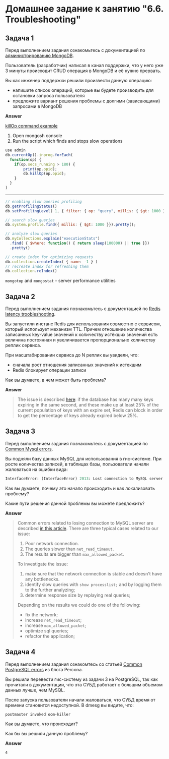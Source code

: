 # Домашнее задание к занятию "6.6. Troubleshooting"

## Задача 1

Перед выполнением задания ознакомьтесь с документацией по [администрированию MongoDB](https://docs.mongodb.com/manual/administration/).

Пользователь (разработчик) написал в канал поддержки, что у него уже 3 минуты происходит CRUD операция в MongoDB и её 
нужно прервать. 

Вы как инженер поддержки решили произвести данную операцию:
- напишите список операций, которые вы будете производить для остановки запроса пользователя
- предложите вариант решения проблемы с долгими (зависающими) запросами в MongoDB

**Answer**

[killOp command example](https://docs.mongodb.com/manual/reference/method/db.killOp/#sharded-cluster)
1. Open mongosh console
2. Run the script which finds and stops slow operations
```javascript
use admin
db.currentOp().inprog.forEach(
  function(op) {
    if(op.secs_running > 180) {
        print(op.opid);
        db.killOp(op.opid);
    }
  }
)
```
---
```javascript
// enabling slow queries profiling
db.getProfilingStatus()
db.setProfilingLevel( 1, { filter: { op: "query", millis: { $gt: 1000 } } } ) 

// search slow queries
db.system.profile.find({ millis: { $gt: 1000 }}).pretty();

// analyze slow queries 
db.myCollections.explain("executionStats") 
  .find( { $where: function() { return sleep(100000) || true }})
  .pretty()

// create index for optimizing requests
db.collection.createIndex( { name: -1 } ) 
// recreate index for refreshing them
db.collection.reIndex() 
```
`mongotop` and `mongostat` - server performance utilities


## Задача 2

Перед выполнением задания познакомьтесь с документацией по [Redis latency troobleshooting](https://redis.io/topics/latency).

Вы запустили инстанс Redis для использования совместно с сервисом, который использует механизм TTL. 
Причем отношение количества записанных key-value значений к количеству истёкших значений есть величина постоянная и
увеличивается пропорционально количеству реплик сервиса. 

При масштабировании сервиса до N реплик вы увидели, что:
- сначала рост отношения записанных значений к истекшим
- Redis блокирует операции записи

Как вы думаете, в чем может быть проблема?
 
 **Answer**

>The issue is described [here](https://redis.io/topics/latency#:~:text=Latency%20generated%20by%20expires): if the database has many many keys expiring in the same second, and these make up at least 25% of the current population of keys with an expire set, Redis can block in order to get the percentage of keys already expired below 25%.
    
## Задача 3

Перед выполнением задания познакомьтесь с документацией по [Common Mysql errors](https://dev.mysql.com/doc/refman/8.0/en/common-errors.html).

Вы подняли базу данных MySQL для использования в гис-системе. При росте количества записей, в таблицах базы,
пользователи начали жаловаться на ошибки вида:
```python
InterfaceError: (InterfaceError) 2013: Lost connection to MySQL server during query u'SELECT..... '
```

Как вы думаете, почему это начало происходить и как локализовать проблему?

Какие пути решения данной проблемы вы можете предложить?

**Answer**

>Common errors related to losing connection to MySQL server are described [in this article](https://dev.mysql.com/doc/refman/8.0/en/error-lost-connection.html).
There are three typical cases related to our issue:
>1. Poor network connection.
>2. The queries slower than `net_read_timeout`.
>3. The results are bigger than `max_allowed_packet`.  
>     
>To investigate the issue:
> 1. make sure that the network connection is stable and doesn't have any bottlenecks.
> 2. identify slow queries with `show processlist;` and by logging them to the further analyzing;
> 3. determine response size by replaying real queries;
>
> Depending on the results we could do one of the following:
> - fix the network;
> - increase `net_read_timeout`;
> - increase `max_allowed_packet`;
> - optimize sql queries;
> - refactor the application;


## Задача 4

Перед выполнением задания ознакомтесь со статьей [Common PostgreSQL errors](https://www.percona.com/blog/2020/06/05/10-common-postgresql-errors/) из блога Percona.

Вы решили перевести гис-систему из задачи 3 на PostgreSQL, так как прочитали в документации, что эта СУБД работает с 
большим объемом данных лучше, чем MySQL.

После запуска пользователи начали жаловаться, что СУБД время от времени становится недоступной. В dmesg вы видите, что:

`postmaster invoked oom-killer`

Как вы думаете, что происходит?

Как бы вы решили данную проблему?

**Answer**

    4